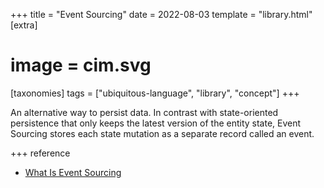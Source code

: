 +++
title = "Event Sourcing"
date = 2022-08-03
template = "library.html"
[extra]
#  image = cim.svg
[taxonomies]
   tags = ["ubiquitous-language", "library", "concept"]
+++

An alternative way to persist data. In contrast with state-oriented persistence that only keeps the latest version of the entity state, Event Sourcing stores each state mutation as a separate record called an event.

+++
reference

* [What Is Event Sourcing](https://www.eventstore.com/blog/what-is-event-sourcing)